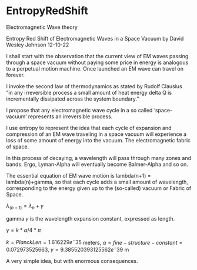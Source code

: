 # EntropyRedShift
Electromagnetic Wave theory


Entropy Red Shift of Electromagnetic Waves in a Space Vacuum
			      by
David Wesley Johnson     12-10-22

I shall start with the observation that the current view of
EM waves passing through a space vacuum without paying
some price in energy is analogous to a perpetual motion machine.
Once launched an EM wave can travel on forever.

I invoke the second law of thermodynamics as stated by
Rudolf Clausius 
“in any irreversible process a small amount of heat energy delta Q
 is incrementally dissipated across the system boundary.”

I propose that any electromagnetic wave cycle in a so called
‘space-vacuum’ represents an irreversible process.

I use entropy to represent the idea that each cycle of
expansion and compression of an EM wave traveling in
a space vacuum will experience a loss of some amount 
of energy into the vacuum. The electromagnetic fabric of space.

In this process of decaying, a wavelength will pass through many
zones  and bands. Ergo, Lyman-Alpha will eventually become Balmer-Alpha
and so on.

The essential equation of EM wave motion is  lambda(n+1) = lambda(n)+gamma,
so that each cycle adds a small amount of wavelength, corresponding to the energy 
given up to the (so-called) vacuum or  Fabric of Space.

$\lambda_(n+1) = \lambda_n+\gamma$

gamma $\gamma$ is the wavelength expansion constant, expressed as length.

$\gamma = k * \alpha / 4 * \pi$

$k      = Planck Len = 1.616229e^-35$  meters,
$\alpha  = fine-structure-constant = 0.072973525663,$
$\gamma  = 9.385520393125562e^-39$ m

A very simple idea, but with enormous consequences.

